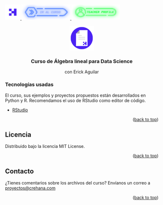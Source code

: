 <div id="top">
  <a href="https://www.crehana.com">
    <img src="images/logo.png" alt="Logo" width="50" height="50">
  </a>
  <a href="https://www.crehana.com/clases/v2/15819/detalle/">
    <img src="images/curso.png" alt="Logo" width="160" height="50">
  </a>
  <a href="https://mx.linkedin.com/in/erick-eduardo-aguilar-hern%C3%A1ndez-b19604114">
    <img src="images/teacher.png" alt="Logo" width="160" height="50">
  </a>
</div>

<!-- PROJECT LOGO -->
<br />
<div align="center">
  <a href="https://github.com/crehana-studentxp/algebra_lineal_data_science-Erick_Aguilar">
    <img src="images/project.png" alt="Logo" width="80" height="80">
  </a>

  <h3 align="center">Curso de Álgebra lineal para Data Science</h3>
  <p align="center">con Erick Aguilar</h3> 
</div>

### Tecnologías usadas

El curso, sus ejemplos y proyectos propuestos están desarrollados en Python y R.
Recomendamos el uso de RStudio como editor de código.

* [RStudio](https://posit.co/)

<p align="right">(<a href="#top">back to top</a>)</p>

<!-- LICENSE -->
## Licencia

Distribuido bajo la licencia MIT License. 

<p align="right">(<a href="#top">back to top</a>)</p>

<!-- CONTACT -->
## Contacto

¿Tienes comentarios sobre los archivos del curso? Envíanos un correo a proyectos@crehana.com

<p align="right">(<a href="#top">back to top</a>)</p>
